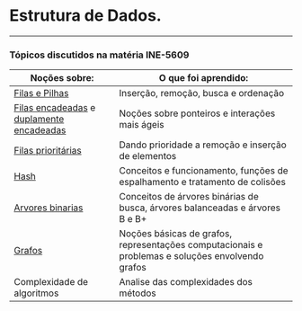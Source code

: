 # Estrutura de Dados.
                

----
                    
### Tópicos discutidos na matéria INE-5609 

Noções sobre:     | O que foi aprendido:
----------------- | -------------
[Filas e Pilhas](https://github.com/rafaelwitter/UFSC/tree/master/ESTRUTURA_DADOS/fila_pilha)    | Inserção, remoção, busca e ordenação
[Filas encadeadas](https://github.com/rafaelwitter/UFSC/tree/master/ESTRUTURA_DADOS/fila_encadeada) e [duplamente encadeadas](https://github.com/rafaelwitter/UFSC/tree/master/ESTRUTURA_DADOS/lista_duplamente_encadeada)  | Noções sobre ponteiros e interações mais ágeis
[Filas prioritárias](https://github.com/rafaelwitter/UFSC/tree/master/ESTRUTURA_DADOS/fila_prioritaria) | Dando prioridade a remoção e inserção de elementos
[Hash](https://github.com/rafaelwitter/UFSC/blob/master/ESTRUTURA_DADOS/hash.py)|Conceitos e funcionamento, funções de espalhamento e tratamento de colisões
[Arvores binarias](https://github.com/rafaelwitter/UFSC/tree/master/ESTRUTURA_DADOS/arvore_binaria) | Conceitos de árvores binárias de busca, árvores balanceadas e árvores B e B+
[Grafos]() | Noções básicas de grafos, representações computacionais e problemas e soluções envolvendo grafos 
Complexidade de algoritmos | Analise das complexidades dos métodos
